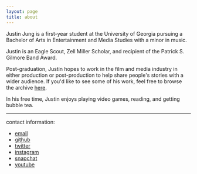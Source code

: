 ```yaml
---
layout: page
title: about
---
```

Justin Jung is a first-year student at the University of Georgia pursuing a Bachelor of Arts in Entertainment and Media Studies with a minor in music.
 
Justin is an Eagle Scout, Zell Miller Scholar, and recipient of the Patrick S. Gilmore Band Award.
 
Post-graduation, Justin hopes to work in the film and media industry in either production or post-production to help share people's stories with a wider audience. If you'd like to see some of his work, feel free to browse the archive [here](/archive_films).
 
In his free time, Justin enjoys playing video games, reading, and getting bubble tea.

<hr>

contact information:
+ [email](mailto:justin@bustinbung.com)
+ [github](https://github.com/bustinbung)
+ [twitter](https://twitter.com/bustinbung)
+ [instagram](https://instagram.com/bustinbung)
+ [snapchat](https://t.snapchat.com/kR0XK2AW)
+ [youtube](https://www.youtube.com/@bustinbung)
